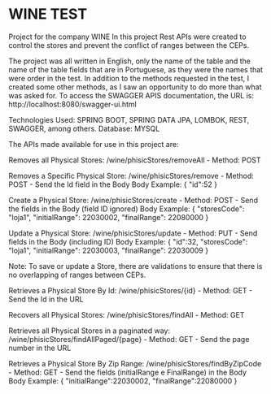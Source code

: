 # WINE TEST
Project for the company WINE
In this project Rest APIs were created to control the stores and prevent the conflict of ranges between the CEPs.

The project was all written in English, only the name of the table and the name of the table fields that are in Portuguese, as they were the names that were order in the test.
In addition to the methods requested in the test, I created some other methods, as I saw an opportunity to do more than what was asked for.
To access the SWAGGER APIS documentation, the URL is: http://localhost:8080/swagger-ui.html

Technologies Used: SPRING BOOT, SPRING DATA JPA, LOMBOK, REST, SWAGGER, among others.
Database: MYSQL

The APIs made available for use in this project are:

Removes all Physical Stores: 						          /wine/phisicStores/removeAll 			       - Method: POST 

Removes a Specific Physical Store: 					      /wine/phisicStores/remove 				       - Method: POST - Send the Id field in the Body
Body Example:
{
    "id":52
}

Create a Physical Store: 							            /wine/phisicStores/create 				       - Method: POST - Send the fields in the Body (field ID ignored)
Body Example:
{
    "storesCode": "loja1",
    "initialRange": 22030002,
    "finalRange": 22080000
}

Update a Physical Store: 							            /wine/phisicStores/update 				       - Method: PUT  - Send fields in the Body (including ID)
Body Example:
{
    "id":32,
    "storesCode": "loja1",
    "initialRange": 22030003,
    "finalRange": 22030009
}

Note: To save or update a Store, there are validations to ensure that there is no overlapping of ranges between CEPs.

Retrieves a Physical Store By Id:					        /wine/phisicStores/{id}					        - Method: GET  - Send the Id in the URL

Recovers all Physical Stores:						          /wine/phisicStores/findAll				      - Method: GET  

Retrieves all Physical Stores in a paginated way:	/wine/phisicStores/findAllPaged/{page}	- Method: GET  - Send the page number in the URL	

Retrieves a Physical Store By Zip Range:			    /wine/phisicStores/findByZipCode		    - Method: GET  - Send the fields (initialRange e FinalRange) in the Body 
Body Example:
{
    "initialRange":22030002,
    "finalRange":22080000
}




